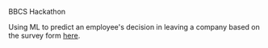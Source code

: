 BBCS Hackathon

Using ML to predict an employee's decision in leaving a company based on the survey
form [here](https://employeebbcs.streamlit.app/).
